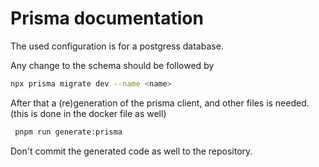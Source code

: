 # Prisma documentation

The used configuration is for a postgress database.

Any change to the schema should be followed by

```bash
npx prisma migrate dev --name <name> 
```

After that a (re)generation of the prisma client, and other files is needed. (this is done in the docker file as well)

```bash
 pnpm run generate:prisma
```

Don't commit the generated code as well to the repository.
